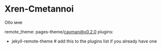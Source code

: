 # Xren-Cmetannoi
Обо мне

remote_theme: pages-theme/cayman@v0.2.0
plugins:
- jekyll-remote-theme # add this to the plugins list if you already have one
